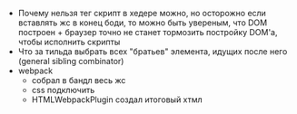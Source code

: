 * Почему нельзя тег скрипт в хедере
    можно, но осторожно
    если вставлять жс в конец боди, то можно быть увереным, что DOM построен + браузер точно не станет тормозить постройку DOM'а, чтобы исполнить скрипты
* Что за тильда
    выбрать всех "братьев" элемента, идущих после него (general sibling combinator)
* webpack
    * собрал в бандл весь жс
    * css подключить
    * HTMLWebpackPlugin создал итоговый хтмл